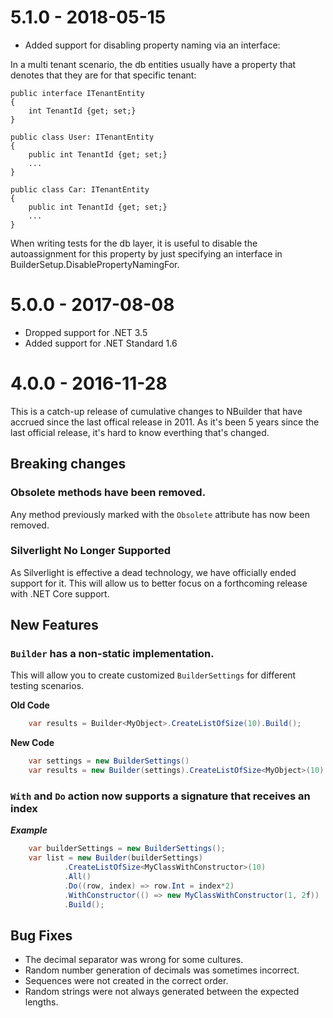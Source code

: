 # 5.1.0 - 2018-05-15

* Added support for disabling property naming via an interface:

In a multi tenant scenario, the db entities usually have a property that denotes that they are for that specific tenant:

```
public interface ITenantEntity
{
    int TenantId {get; set;}
}

public class User: ITenantEntity
{
    public int TenantId {get; set;}
    ...
}

public class Car: ITenantEntity
{
    public int TenantId {get; set;}
    ...
}
```

When writing tests for the db layer, it is useful to disable the autoassignment for this property by just specifying an interface in BuilderSetup.DisablePropertyNamingFor.



# 5.0.0 - 2017-08-08

* Dropped support for .NET 3.5
* Added support for .NET Standard 1.6


# 4.0.0 - 2016-11-28

This is a catch-up release of cumulative changes to NBuilder that have accrued since the last offical release in 2011.
As it's been 5 years since the last official release, it's hard to know everthing that's changed.


## Breaking changes


### Obsolete methods have been removed. 

Any method previously marked with the `Obsolete` attribute has now been removed.

### Silverlight No Longer Supported

As Silverlight is effective a dead technology, we have officially ended support for it. This will allow us to better focus on
a  forthcoming release with .NET Core support.

## New Features

### `Builder` has a non-static implementation.

This will allow you to create customized `BuilderSettings` for different testing scenarios.

**Old Code**

```csharp
    var results = Builder<MyObject>.CreateListOfSize(10).Build();
```

**New Code**
```csharp
    var settings = new BuilderSettings()
    var results = new Builder(settings).CreateListOfSize<MyObject>(10).Build();
```

### `With` and `Do` action now supports a signature that receives an index 

***Example***

```csharp
    var builderSettings = new BuilderSettings();
    var list = new Builder(builderSettings)
            .CreateListOfSize<MyClassWithConstructor>(10)
            .All()
            .Do((row, index) => row.Int = index*2)
            .WithConstructor(() => new MyClassWithConstructor(1, 2f))
            .Build();

```

## Bug Fixes

* The decimal separator was wrong for some cultures.
* Random number generation of decimals was sometimes incorrect.
* Sequences were not created in the correct order.
* Random strings were not always generated between the expected lengths.